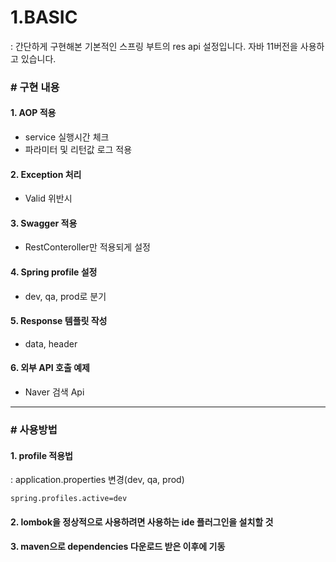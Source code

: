 # 1.BASIC
: 간단하게 구현해본 기본적인 스프링 부트의 res api 설정입니다. 
자바 11버전을 사용하고 있습니다.

### # 구현 내용
#### 1. AOP 적용
- service 실행시간 체크
- 파라미터 및 리턴값 로그 적용

#### 2. Exception 처리
- Valid 위반시

#### 3. Swagger 적용
- RestConteroller만 적용되게 설정

#### 4. Spring profile 설정
- dev, qa, prod로 분기

#### 5. Response 템플릿 작성
- data, header

#### 6. 외부 API 호출 예제
- Naver 검색 Api

<hr/>

### # 사용방법
#### 1. profile 적용법
: application.properties 변경(dev, qa, prod)
```
spring.profiles.active=dev
```
#### 2. lombok을 정상적으로 사용하려면 사용하는 ide 플러그인을 설치할 것

#### 3. maven으로 dependencies 다운로드 받은 이후에 기동 

